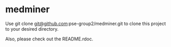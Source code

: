 medminer
========

Use git clone git@github.com:pse-group2/medminer.git to clone this project to your desired directory.

Also, please check out the README.rdoc.
